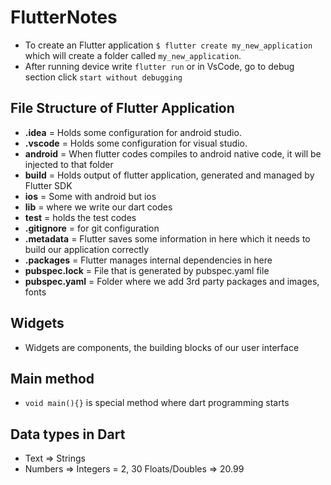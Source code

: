 # FlutterNotes

- To create an Flutter application `$ flutter create my_new_application` which will create a folder called `my_new_application`.
- After running device write `flutter run` or in VsCode, go to debug section click `start without debugging`

## File Structure of Flutter Application
- **.idea** = Holds some configuration for android studio.
- **.vscode** = Holds some configuration for visual studio.
- **android** = When flutter codes compiles to android native code, it will be injected to that folder
- **build** = Holds output of flutter application, generated and managed by Flutter SDK
- **ios** = Some with android but ios 
- **lib** = where we write our dart codes
- **test** = holds the test codes
- **.gitignore** = for git configuration
- **.metadata** =  Flutter saves some information in here which it needs to build our application correctly
- **.packages** = Flutter manages internal dependencies in here
- **pubspec.lock** = File that is generated by pubspec.yaml file
- **pubspec.yaml** = Folder where we add 3rd party packages and images, fonts 


## Widgets
- Widgets are components, the building blocks of our user interface

## Main method
- `void main(){}` is special method where dart programming starts


## Data types in Dart
- Text => Strings
- Numbers => Integers = 2, 30 Floats/Doubles => 20.99
